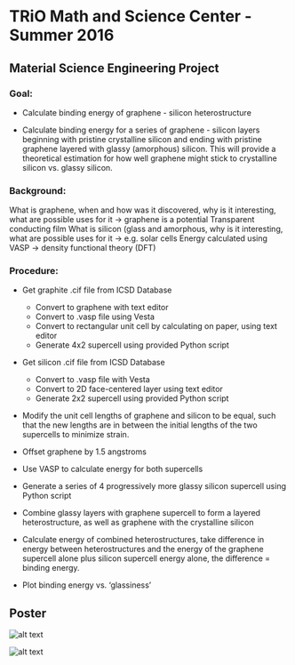 # TRiO Math and Science Center - Summer 2016

## Material Science Engineering Project

### Goal:

* Calculate binding energy of graphene - silicon heterostructure

* Calculate binding energy for a series of graphene - silicon layers beginning with pristine crystalline silicon and ending with pristine graphene layered with glassy (amorphous) silicon. This will provide a theoretical estimation for how well graphene might stick to crystalline silicon vs. glassy silicon.

### Background:
What is graphene, when and how was it discovered, why is it interesting, what are possible uses for it -> graphene is a potential Transparent conducting film
What is silicon (glass and amorphous, why is it interesting, what are possible uses for it -> e.g. solar cells
Energy calculated using VASP -> density functional theory (DFT)

### Procedure:

* Get graphite .cif file from ICSD Database
    * Convert to graphene with text editor 
    * Convert to .vasp file using Vesta
    * Convert to rectangular unit cell by calculating on paper, using text editor
    * Generate 4x2 supercell using provided Python script

* Get silicon .cif file from ICSD Database
    * Convert to .vasp file with Vesta
    * Convert to 2D face-centered layer using text editor
    * Generate 2x2 supercell using provided Python script

* Modify the unit cell lengths of graphene and silicon to be equal, such that the new lengths are in between the initial lengths of the two supercells to minimize strain.

* Offset graphene by 1.5 angstroms

* Use VASP to calculate energy for both supercells

* Generate a series of 4 progressively more glassy silicon supercell using Python script

* Combine glassy layers with graphene supercell to form a layered heterostructure, as well as graphene with the crystalline silicon

* Calculate energy of combined heterostructures, take difference in energy between heterostructures and the energy of the graphene supercell alone plus silicon supercell energy alone, the difference = binding energy.

* Plot binding energy vs. ‘glassiness’

## Poster
![alt text](https://github.com/LumbermanOne/MSC-2016/blob/main/IMAGES/Poster_Final%20Slide%201.png)

![alt text](https://github.com/LumbermanOne/MSC-2016/blob/main/IMAGES/Poster_Final%20Slide%202.png)
